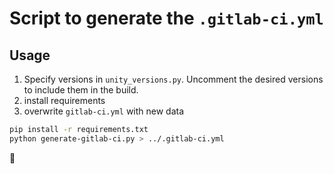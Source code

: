 # Script to generate the `.gitlab-ci.yml`

## Usage

1. Specify versions in `unity_versions.py`. Uncomment the desired versions to include them in the build.
2. install requirements
3. overwrite `gitlab-ci.yml` with new data
```bash
pip install -r requirements.txt
python generate-gitlab-ci.py > ../.gitlab-ci.yml
```

:tada:
